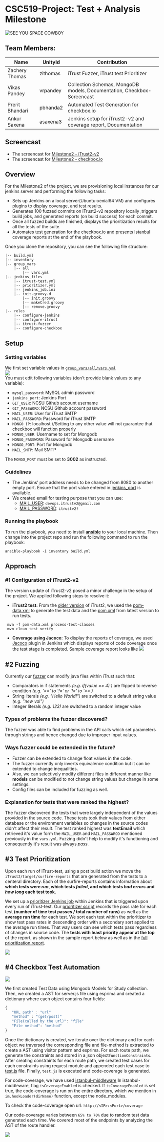 # CSC519-Project: Test + Analysis Milestone


![SEE YOU SPACE COWBOY](https://img.youtube.com/vi/yg7V67ptg18/0.jpg)

## Team Members:
| Name | UnityId | Contribution |
|---------------------|-------|----------|
| Zachery Thomas | zithomas | iTrust Fuzzer, iTrust test Prioritizer |
| Vikas Pandey | vrpandey | Collection Schemas, MongoDB models, Documentation, Checkbox-Screencast |
| Prerit Bhandari | pbhanda2 | Automated Test Generation for checkbox.io|
| Ankur Saxena | asaxena3 | Jenkins setup for iTrust2-v2 and coverage report, Documentation  |

## Screencast
+ The screencast for [Milestone2 - iTrust2-v2](https://youtu.be/32AC1298EB8)
+ The screencast for [Milestone2 - checkbox.io](https://youtu.be/PNBee_jy8hw)

## Overview
For the Milestone2 of the project, we are provisioning local instances for our jenkins server and performing the following tasks:
+ Sets up Jenkins on a local server(Ubuntu-xenial64 VM) and configures plugins to display coverage, and test results.
+ Generates 100 fuzzed commits on iTrust2-v2 repository locally ,triggers build jobs, and generated reports (on build success) for each commit.
+ Once all fuzzed builds are finished, displays the prioritization results for all the tests of the suite.
+ Automates test generation for the checkbox.io and presents Istanbul coverage reports at the end of the playbook.  

Once you clone the repository, you can see the following file structure:
```
|-- build.yml
|-- inventory
|-- group_vars
    |-- all
        |-- vars.yml
|-- jenkins_files
    |-- itrust-test.yml 
    |-- prioritizer.yml
    |-- jenkins_job.ini
    |-- init.groovy.d
        |-- init.groovy
        |-- makeCred.groovy
        |-- remove.groovy
|-- roles
    |-- configure-jenkins
    |-- configure-itrust
    |-- itrust-fuzzer
    |-- configure-checkbox  
```

## Setup
### Setting variables
We first set variable values in [`group_vars/all/vars.yml`](./group_vars/all/vars.yml)  
![](./tutorial_material/vault.PNG)  
You must edit following variables (don't provide blank values to any variable):

+ `mysql_password`: MySQL admin password  
+ `jenkins_port`: Jenkins Port
+ `GIT_USER`: NCSU Github account username
+ `GIT_PASSWORD`: NCSU Github account password
+ `MAIL_USER`: User for iTrust SMTP
+ `MAIL_PASSWORD`: Password for iTrust SMTP
+ `MONGO_IP`: localhost   //Setting to any other value will not guarantee that checkbox will function properly
+ `MONGO_USER`: Username to set for Mongodb
+ `MONGO_PASSWORD`: Password for Mongodb username  
+ `MONGO_PORT`: Port for Mongodb  
+ `MAIL_SMTP`: Mail SMTP  

The `MONGO_PORT` must be set to **3002** as instructed.
### Guidelines
+ The Jenkins' port address needs to be changed from 8080 to another empty port. Ensure that the port value entered in [jenkins_port](./group_vars/all/vars.yml#L4) is available. 
+ We created email for testing purpose that you can use: 
     + [MAIL_USER](./group_vars/all/vars.yml#L8): `devops.itrustv2@gmail.com`
     + [MAIL_PASSWORD](./group_vars/all/vars.yml#L7): `itrustv2!`
### Running the playbook

To run the playbook, you need to install [**ansible**](https://github.com/CSC-DevOps/CM/blob/master/Ansible.md) to your local machine. Then change into the project repo and run the following command to run the playbook:
```
ansible-playbook -i inventory build.yml
```
## Approach
### #1 Configuration of iTrust2-v2
The version update of iTrust2-v2 posed a minor challenge in the setup of the project. We applied following steps to resolve it:
+ **iTrust2 test:** From the [older version](https://github.ncsu.edu/vrpandey/iTrust2-v2/tree/0965f8cc0d1f7a4fae1e6c07248db1bc882bb643) of iTrust2, we used the [pom-data.xml](./jenkins_files/pom-data.xml#L1) to generate the test data and the [pom.xml](https://github.ncsu.edu/engr-csc326-staff/iTrust2-v2/blob/b1f340b2be4e4b03801b2de46e806ba2aed0250f/iTrust2/pom.xml#L1) from latest version to run tests.
```
 mvn -f pom-data.xml process-test-classes
 mvn clean test verify
```
+ **Coverage using Jacoco:** To display the reports of coverage, we used [Jacoco](https://plugins.jenkins.io/jacoco) plugin in Jenkins which displays reports of code coverage once the test stage is completed. Sample coverage report looks like
![](./tutorial-material/Jacoco-coverage.jpeg)

## #2 Fuzzing
Currently our [fuzzer](./iTrust-fuzzer/src/main/java/com/cowboydevop/fuzzer/Fuzzer.java#L29) can modify java files within iTrust such that:
* Comparators in if statements _(e.g. if(value == 4) )_ are flipped to reverse condition _(e.g. '==' to '!=' or '!=' to '==')_
* String literals _(e.g. "Hello World!")_ are switched to a default string value _(e.g. "new val")_
* Integer literals _(e.g. 123)_ are switched to a random integer value

### Types of problems the fuzzer discovered?
The fuzzer was able to find problems in the API calls which set parameters through strings and hence changed due to improper input values. 
### Ways fuzzer could be extended in the future?
+ Fuzzer can be extended to change float values in the code. 
+ The fuzzer currently only inverts equivalence condition but it can be extended to change inequalities.
+ Also, we can selectively modify different files in different manner like **models** can be modified to not change string values but change in some settings.
+ Config files can be included for fuzzing as well.
### Explanation for tests that were ranked the highest?
The fuzzer discovered the tests that were largely independent of the values provided in the source code. These tests took their values from either database or the environment variables so changes in the source codes didn't affect their result. The test ranked highest was **testEmail** which retrieved it's value form the `MAIL_USER` and `MAIL_PASSWROD` mentioned previously in the `vars.yml`. Fuzzing didn't help to modify it's functioning and consequently it's result was always _pass_.
## #3 Test Prioritization
Upon each run of iTrust-test, using a post build action we move the `iTrust2/target/surfire-reports` that are generated from the tests to a centeral directory. Each of the surfire-reports contains information about **which tests were _run_, which tests _failed_, and which tests _had errors_ and _how long_ each test took**.

We set up a [prioritizer Jenkins job](./jenkins_files/prioritizer.yml#L1) within Jenkins that is triggered upon every run of iTrust-test.
Our [prioritizer script](./iTrust-prioritizer/prioritizer.py#L1) records the pass rate for each test **(number of time test passes / total number of runs)** as well as the **average run time** for each test.
We sort each test within the prioritizer to show test pass rates in descending order with a secondary sort applied to the average run times. That way users can see which tests pass regardless of changes in source code. The **tests with least priority appear at the top** of the report, as shown in the sample report below as well as in the [full prioritization report](./tutorial-material/prioritizer-final.txt).  
  
![](./tutorial-material/priority-report.gif)

## #4 Checkbox Test Automation


![](./tutorial-material/CoverageReport.png)


We first created Test Data using Mongodb Models for Study collection. Then, we created a AST for server.js file using esprima and created a dictionary where each object contains four fields:
```javascript
{
   "URL path" : "url"
   "method" : "(get/post)"
   "File(called by the url)": "file"
   "File method": "method"
}
```
Once the dictionary is created, we iterate over the dictionary and for each object we traversed the corresponding file and file-method is extracted to create a AST using visitor pattern and esprima. For each route path, we generate the constraints and stored in a json object`functionConstraints`. After creating constraints for each route path, we created test cases for each constraints using request module and appended each test case to [test.js](./checkbox/server-side/site/test.js) file. Finally, `test.js` is executed and code-coverage is generated.

For code-coverage, we have used [istanbul-middleware](https://github.com/gotwarlost/istanbul-middleware)
In istanbul-middleware, flag `isCoverageEnabled` is checked. If `isCoverageEnabled` is set true, the code-coverage is run on the entire directory, which we mention in `im.hookLoader(dirName)` function, except the node_modules.

To check the code-coverage open url: 
`http://<IP>:<Port>/coverage`

Our code-coverage varies between `65% to 70%` due to random test data generated each time. We covered most of the endpoints by analyzing the AST of the route handler.


![](./tutorial-material/CheckboxCoverage.gif)


